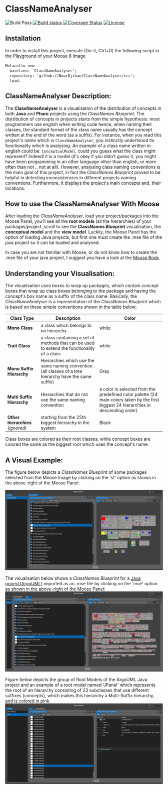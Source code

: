 # ClassNameAnalyser
![Build Pass](https://github.com/NourDjihan/ClassNameAnalyser/workflows/CI/badge.svg)
[![Build status](https://ci.appveyor.com/api/projects/status/fduj9iv10jpvip6v?svg=true)](https://ci.appveyor.com/project/NourDjihan/classnameanalyser)
[![Coverage Status](https://coveralls.io/repos/github/NourDjihan/ClassNameAnalyser/badge.svg?branch=master)](https://coveralls.io/github/NourDjihan/ClassNameAnalyser?branch=master)
[![License](https://img.shields.io/badge/license-MIT-blue.svg)](https://raw.githubusercontent.com/NourDjihan/ClassNameAnalyser/master/LICENSE)

## Installation

In order to install this project, execute (Do-it, Ctrl+D) the following script in the Playground of your Moose 8 Image

```Smalltalk
Metacello new
  baseline: 'ClassNameAnalyser';
  repository: 'github://NourDjihan/ClassNameAnalyser/src';
  load.
```
## ClassNameAnalyser Description:
The **ClassNameAnalyser** is a visualisation of the distribution of concepts in both **Java** and **Pharo** projects using the *ClassNames Blueprint*. The distribution of concepts in projects starts from the simple hypothesis: most programmers use english when writing code hence, when naming their classes, the standard format of the class name usually has the concept written at the end of the word (as a suffix). For instance, when you read this project's name which is `ClassNameAnalyser`, you instinctly undertsood its functionality which is analysing. An example of a class name written in english could be: `ConceptualModel`, could you guess what the class might represent? Indeed! it is a model (it's okey if you didn't guess it, you might have been programming in an other language other than english, or more often than not .. not at all). However, analysing class naming conventions is the main goal of this project, in fact the *ClassNames Blueprint* proved to be helpful in detecting inconsistencies in different projects naming conventions. Furthermore, it displays the project's main concepts and, their locations.

## How to use the ClassNameAnalyser With Moose
After loading the *ClassNameAnalyser*, load your project/packages into the Moose Panel, you'll see all the **root models** (all the hierarchies) of your packages/project ,scroll to see the **ClassNames Blueprint** visualisation, the **conceptual model** and the **view model**. Luckily, the Moose Panel has the option of loading Java projects, but first one must create the .mse file of the java project so it can be loaded and analysed.

In case you are not familiar with Moose, or do not know how to create the .mse file of your java project, I suggest you have a look at the [Moose Book](http://www.themoosebook.org/book/).

## Understanding your Visualisation:
The visualisation uses boxes to wrap up packages, which contain concept boxes that wrap up class boxes belonging to the package and having the concept's box name as a suffix of the class name. Basically, the *ClassNameAnalyser* is a representation of the *ClassNames Blueprint* which is based on these simple conventions shown in the table below:

Class Type | Description | Color
--- | --- | --- |
**Mono Class** | a class which belongs to no hierarchy | white
**Trait Class** | a class containing a set of methods that can be used to extend the functionality of a class | white
**Mono Suffix Hierarchy** | Hierarchies which use the same naming convention (all classes of a tree hierarchy have the same suffix) | Gray
**Multi Suffix Hierarchy** | Hierarchies that do not use the same naming convention | a color is selected from the predefined color palette (24 main colors taken by the first biggest 24 hierarchies in descending order)
**Other hierarchies** (*ignored*) | starting from the 25th biggest hierarchy in the system | Black

Class boxes are colored as their root classes, while concept boxes are colored the same as the biggest root which uses the concept's name.

## A Visual Example:
The figure below depicts a *ClassNames Blueprint* of some packages selected from the Moose Image by clicking on the 'st' option as shown in the above-right of the Moose Panel:

![](Images/PharoPackages.png)


The visualisation below shows a *ClassNames Blueprint* for a [Java project(ArgoUML)](https://github.com/argouml-tigris-org) imported as an .mse file by clicking on the 'mse' option as shown in the above-right of the Moose Panel:
![](Images/JavaProject(ArgoUML).png)

Figure below depicts the group of Root Models of the ArgoUML Java project and an example of a root model named 'JPanel' which represents the root of an hierarchy consisting of 23 subclasses that use different suffixes (concepts), which makes this hierarchy a Multi-Suffix hierarchy, and is colored in pink.
![](Images/RootModels.png)





